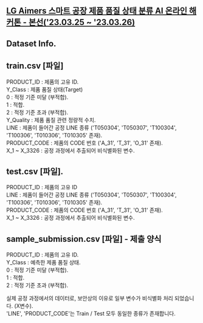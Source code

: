 ## [LG Aimers 스마트 공장 제품 품질 상태 분류 AI 온라인 해커톤 - 본선('23.03.25 ~ '23.03.26)](https://dacon.io/competitions/official/236080/overview/description)

## Dataset Info.

## train.csv [파일]
PRODUCT_ID : 제품의 고유 ID.  
Y_Class : 제품 품질 상태(Target)    
0 : 적정 기준 미달 (부적합).  
1 : 적합.  
2 : 적정 기준 초과 (부적합).  
Y_Quality : 제품 품질 관련 정량적 수치.  
LINE : 제품이 들어간 공정 LINE 종류 ('T050304', 'T050307', 'T100304', 'T100306', 'T010306', 'T010305' 존재).  
PRODUCT_CODE : 제품의 CODE 번호 ('A_31', 'T_31', 'O_31' 존재).  
X_1 ~ X_3326 : 공정 과정에서 추출되어 비식별화된 변수.  


## test.csv [파일].  
PRODUCT_ID : 제품의 고유 ID   
LINE : 제품이 들어간 공정 LINE 종류 ('T050304', 'T050307', 'T100304', 'T100306', 'T010306', 'T010305' 존재).  
PRODUCT_CODE : 제품의 CODE 번호 ('A_31', 'T_31', 'O_31' 존재).  
X_1 ~ X_3326 : 공정 과정에서 추출되어 비식별화된 변수.  


## sample_submission.csv [파일] - 제출 양식
PRODUCT_ID : 제품의 고유 ID.  
Y_Class : 예측한 제품 품질 상태.  
0 : 적정 기준 미달 (부적합).  
1 : 적합.  
2 : 적정 기준 초과 (부적합).  

실제 공정 과정에서의 데이터로, 보안상의 이유로 일부 변수가 비식별화 처리 되었습니다. (X변수).  
'LINE', 'PRODUCT_CODE'는 Train / Test 모두 동일한 종류가 존재합니다.   
